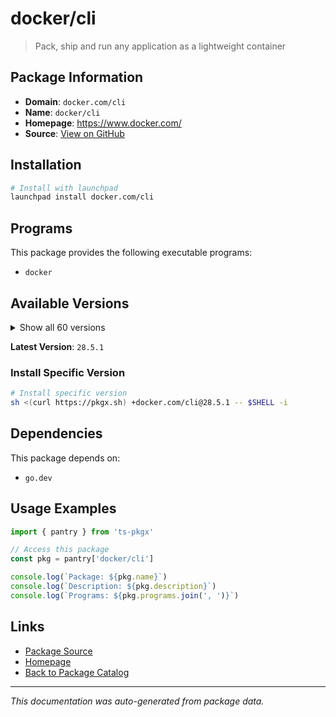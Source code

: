 # docker/cli

> Pack, ship and run any application as a lightweight container

## Package Information

- **Domain**: `docker.com/cli`
- **Name**: `docker/cli`
- **Homepage**: https://www.docker.com/
- **Source**: [View on GitHub](https://github.com/pkgxdev/pantry/tree/main/projects/docker.com/cli/package.yml)

## Installation

```bash
# Install with launchpad
launchpad install docker.com/cli
```

## Programs

This package provides the following executable programs:

- `docker`

## Available Versions

<details>
<summary>Show all 60 versions</summary>

- `28.5.1`, `28.5.0`, `28.4.0`, `28.3.3`, `28.3.2`
- `28.3.1`, `28.3.0`, `28.2.2`, `28.2.1`, `28.2.0`
- `28.1.1`, `28.1.0`, `28.0.4`, `28.0.3`, `28.0.2`
- `28.0.1`, `28.0.0`, `27.5.1`, `27.5.0`, `27.4.1`
- `27.4.0`, `27.3.1`, `27.3.0`, `27.2.1`, `27.2.0`
- `27.1.2`, `27.1.1`, `27.1.0`, `27.0.3`, `27.0.2`
- `27.0.1`, `26.1.5`, `26.1.4`, `26.1.3`, `26.1.2`
- `26.1.1`, `26.1.0`, `26.0.2`, `26.0.1`, `26.0.0`
- `25.0.7`, `25.0.6`, `25.0.5`, `25.0.4`, `25.0.3`
- `25.0.2`, `25.0.1`, `25.0.0`, `24.0.9`, `24.0.8`
- `24.0.7`, `24.0.6`, `24.0.5`, `23.0.15`, `23.0.10`
- `23.0.9`, `23.0.8`, `23.0.7`, `20.10.27`, `20.10.26`

</details>

**Latest Version**: `28.5.1`

### Install Specific Version

```bash
# Install specific version
sh <(curl https://pkgx.sh) +docker.com/cli@28.5.1 -- $SHELL -i
```

## Dependencies

This package depends on:

- `go.dev`

## Usage Examples

```typescript
import { pantry } from 'ts-pkgx'

// Access this package
const pkg = pantry['docker/cli']

console.log(`Package: ${pkg.name}`)
console.log(`Description: ${pkg.description}`)
console.log(`Programs: ${pkg.programs.join(', ')}`)
```

## Links

- [Package Source](https://github.com/pkgxdev/pantry/tree/main/projects/docker.com/cli/package.yml)
- [Homepage](https://www.docker.com/)
- [Back to Package Catalog](../../../package-catalog.md)

---

*This documentation was auto-generated from package data.*
